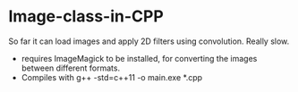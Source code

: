 # Image-class-in-CPP
So far it can load images and apply 2D filters using convolution. Really slow.

- requires ImageMagick to be installed, for converting the images between different formats.
- Compiles with g++ -std=c++11 -o main.exe *.cpp
